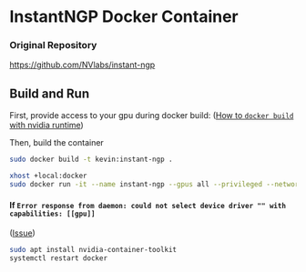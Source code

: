 # InstantNGP Docker Container

### Original Repository

https://github.com/NVlabs/instant-ngp

## Build and Run

First, provide access to your gpu during docker build: ([How to `docker build` with nvidia runtime](https://stackoverflow.com/a/61737404))

Then, build the container

```sh
sudo docker build -t kevin:instant-ngp .

xhost +local:docker
sudo docker run -it --name instant-ngp --gpus all --privileged --network host -e DISPLAY=$DISPLAY -v /tmp/.X11-unix:/tmp/.X11-unix kevin:instant-ngp
```

#### If `Error response from daemon: could not select device driver "" with capabilities: [[gpu]]` 

([Issue](https://forums.developer.nvidia.com/t/could-not-select-device-driver-with-capabilities-gpu/80200))

```sh
sudo apt install nvidia-container-toolkit
systemctl restart docker
```
